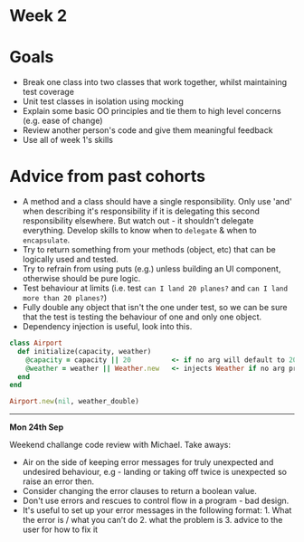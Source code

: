# Week 2

# Goals

* Break one class into two classes that work together, whilst maintaining test coverage
* Unit test classes in isolation using mocking
* Explain some basic OO principles and tie them to high level concerns (e.g. ease of change)
* Review another person's code and give them meaningful feedback
* Use all of week 1's skills

# Advice from past cohorts

* A method and a class should have a single responsibility. Only use 'and' when describing it's responsibility if it is delegating this second responsibility elsewhere. But watch out - it shouldn't delegate everything. Develop skills to know when to ```delegate``` & when to ```encapsulate```.
* Try to return something from your methods (object, etc) that can be logically used and tested.
* Try to refrain from using puts (e.g.) unless building an UI component, otherwise should be pure logic.
* Test behaviour at limits (i.e. test ```can I land 20 planes?``` and ```can I land more than 20 planes?```)
* Fully double any object that isn't the one under test, so we can be sure that the test is testing the behaviour of one and only one object.
* Dependency injection is useful, look into this.

```ruby
class Airport
  def initialize(capacity, weather)
    @capacity = capacity || 20          <- if no arg will default to 20
    @weather = weather || Weather.new   <- injects Weather if no arg provided
  end
end

Airport.new(nil, weather_double)
```

---
**Mon 24th Sep**

Weekend challange code review with Michael. Take aways:

* Air on the side of keeping error messages for truly unexpected and undesired behaviour, e.g - landing or taking off twice is unexpected so raise an error then.
* Consider changing the error clauses to return a boolean value. 
* Don't use errors and rescues to control flow in a program - bad design. 
* It's useful to set up your error messages in the following format: 1. What the error is / what you can’t do 2. what the problem is 3. advice to the user for how to fix it


